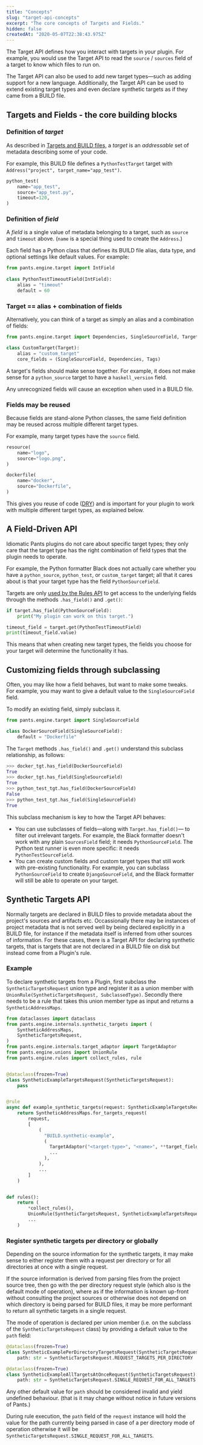 ```yaml
---
title: "Concepts"
slug: "target-api-concepts"
excerpt: "The core concepts of Targets and Fields."
hidden: false
createdAt: "2020-05-07T22:38:43.975Z"
---
```

The Target API defines how you interact with targets in your plugin. For example, you would use the Target API to read the `source` / `sources` field of a target to know which files to run on.

The Target API can also be used to add new target types—such as adding support for a new language. Additionally, the Target API can be used to extend existing target types and even declare synthetic targets as if they came from a BUILD file.

Targets and Fields - the core building blocks
---------------------------------------------

### Definition of _target_

As described in [Targets and BUILD files](doc:targets), a _target_ is an _addressable_ set of metadata describing some of your code.

For example, this BUILD file defines a `PythonTestTarget` target with `Address("project", target_name="app_test")`.

```python project/BUILD
python_test(
    name="app_test",
    source="app_test.py",
    timeout=120,
)
```

### Definition of _field_

A _field_ is a single value of metadata belonging to a target, such as `source` and `timeout` above. (`name` is a special thing used to create the `Address`.)

Each field has a Python class that defines its BUILD file alias, data type, and optional settings like default values. For example:

```python example_fields.py
from pants.engine.target import IntField
    
class PythonTestTimeoutField(IntField):
    alias = "timeout"
    default = 60
```

### Target == alias + combination of fields

Alternatively, you can think of a target as simply an alias and a combination of fields:

```python plugin_target_types.py
from pants.engine.target import Dependencies, SingleSourceField, Target, Tags

class CustomTarget(Target):
    alias = "custom_target"
    core_fields = (SingleSourceField, Dependencies, Tags)
```

A target's fields should make sense together. For example, it does not make sense for a `python_source` target to have a `haskell_version` field.

Any unrecognized fields will cause an exception when used in a BUILD file.

### Fields may be reused

Because fields are stand-alone Python classes, the same field definition may be reused across multiple different target types.

For example, many target types have the `source` field.

```python BUILD
resource(
    name="logo",
    source="logo.png",
)

dockerfile(
    name="docker",
    source="Dockerfile",
)
```

This gives you reuse of code ([DRY](https://en.wikipedia.org/wiki/Don't_repeat_yourself)) and is important for your plugin to work with multiple different target types, as explained below.

A Field-Driven API
------------------

Idiomatic Pants plugins do not care about specific target types; they only care that the target type has the right combination of field types that the plugin needs to operate.

For example, the Python formatter Black does not actually care whether you have a `python_source`, `python_test`, or `custom_target` target; all that it cares about is that your target type has the field `PythonSourceField`. 

Targets are only [used by the Rules API](doc:rules-api-and-target-api) to get access to the underlying fields through the methods `.has_field()` and `.get()`:

```python
if target.has_field(PythonSourceField):
    print("My plugin can work on this target.")

timeout_field = target.get(PythonTestTimeoutField)
print(timeout_field.value)
```

This means that when creating new target types, the fields you choose for your target will determine the functionality it has.

Customizing fields through subclassing
--------------------------------------

Often, you may like how a field behaves, but want to make some tweaks. For example, you may want to give a default value to the `SingleSourceField` field.

To modify an existing field, simply subclass it.

```python
from pants.engine.target import SingleSourceField

class DockerSourceField(SingleSourceField):
    default = "Dockerfile"
```

The `Target` methods `.has_field()` and `.get()` understand this subclass relationship, as follows:

```python
>>> docker_tgt.has_field(DockerSourceField)
True
>>> docker_tgt.has_field(SingleSourceField)
True
>>> python_test_tgt.has_field(DockerSourceField)
False
>>> python_test_tgt.has_field(SingleSourceField)
True
```

This subclass mechanism is key to how the Target API behaves:

- You can use subclasses of fields—along with `Target.has_field()`— to filter out irrelevant targets. For example, the Black formatter doesn't work with any plain `SourcesField` field; it needs `PythonSourceField`. The Python test runner is even more specific: it needs `PythonTestSourceField`.
- You can create custom fields and custom target types that still work with pre-existing functionality. For example, you can subclass `PythonSourceField` to create `DjangoSourceField`, and the Black formatter will still be able to operate on your target.


Synthetic Targets API
---------------------

Normally targets are declared in BUILD files to provide metadata about the project's sources and artifacts etc. Occassionally there may be instances of project metadata that is not served well by being declared explicitly in a BUILD file, for instance if the metadata itself is inferred from other sources of information. For these cases, there is a Target API for declaring synthetic targets, that is targets that are not declared in a BUILD file on disk but instead come from a Plugin's rule.

### Example

To declare synthetic targets from a Plugin, first subclass the `SyntheticTargetsRequest` union type and register it as a union member with `UnionRule(SyntheticTargetsRequest, SubclassedType)`. Secondly there needs to be a rule that takes this union member type as input and returns a `SyntheticAddressMaps`.

```python
from dataclasses import dataclass
from pants.engine.internals.synthetic_targets import (
    SyntheticAddressMaps,
    SyntheticTargetsRequest,
)
from pants.engine.internals.target_adaptor import TargetAdaptor
from pants.engine.unions import UnionRule
from pants.engine.rules import collect_rules, rule


@dataclass(frozen=True)
class SyntheticExampleTargetsRequest(SyntheticTargetsRequest):
    pass


@rule
async def example_synthetic_targets(request: SyntheticExampleTargetsRequest) -> SyntheticAddressMaps:
    return SyntheticAddressMaps.for_targets_request(
        request,
        [
            (
              "BUILD.synthetic-example",
              (
                TargetAdaptor("<target-type>", "<name>", **target_field_values),
                ...
              ),
            ),
            ...
        ]
    )


def rules():
    return (
        *collect_rules(),
        UnionRule(SyntheticTargetsRequest, SyntheticExampleTargetsRequest),
        ...
    )
```

### Register synthetic targets per directory or globally

Depending on the source information for the synthetic targets, it may make sense to either register them with a request per directory or for all directories at once with a single request.

If the source information is derived from parsing files from the project source tree, then go with the per directory request style (which also is the default mode of operation), where as if the information is known up-front without consulting the project sources or otherwise does not depend on which directory is being parsed for BUILD files, it may be more performant to return all synthetic targets in a single request.

The mode of operation is declared per union member (i.e. on the subclass of the `SyntheticTargetsRequest` class) by providing a default value to the `path` field:

```python
@dataclass(frozen=True)
class SyntheticExamplePerDirectoryTargetsRequest(SyntheticTargetsRequest):
    path: str = SyntheticTargetsRequest.REQUEST_TARGETS_PER_DIRECTORY

@dataclass(frozen=True)
class SyntheticExampleAllTargetsAtOnceRequest(SyntheticTargetsRequest):
    path: str = SyntheticTargetsRequest.SINGLE_REQUEST_FOR_ALL_TARGETS
```

Any other default value for `path` should be considered invalid and yield undefined behaviour. (that is it may change without notice in future versions of Pants.)

During rule execution, the `path` field of the `request` instance will hold the value for the path currently being parsed in case of a per directory mode of operation otherwise it will be `SyntheticTargetsRequest.SINGLE_REQUEST_FOR_ALL_TARGETS`.
